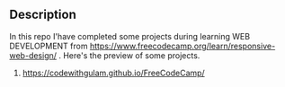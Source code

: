 ## Description

In this repo I'have completed some projects during learning WEB DEVELOPMENT from https://www.freecodecamp.org/learn/responsive-web-design/  .
Here's the preview of some projects.

  1.  https://codewithgulam.github.io/FreeCodeCamp/
